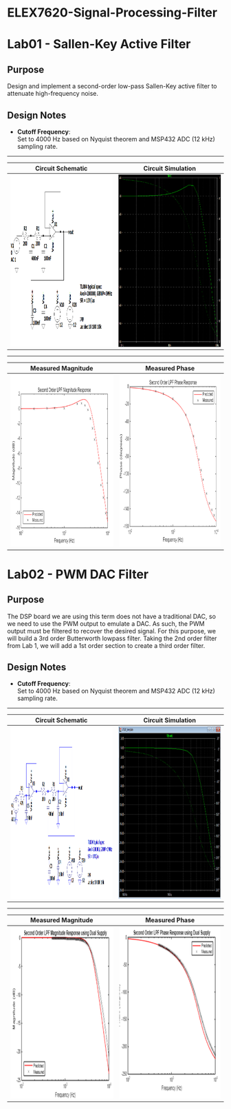 # ELEX7620-Signal-Processing-Filter

# Lab01 - Sallen-Key Active Filter
## Purpose
Design and implement a second-order low-pass Sallen-Key active filter to attenuate high-frequency noise.

## Design Notes
- **Cutoff Frequency**:  
  Set to 4000 Hz based on Nyquist theorem and MSP432 ADC (12 kHz) sampling rate.
---
| Circuit Schematic | Circuit Simulation |
|-------------------|--------------------|
| <img src="/Lab%2001%20-%20Sallen%20Key%20Active%20Filter/LTSpice/Schematic%20&%20Plot/Circuit-Schematic.png" alt="Circuit Schematic" width="700" height="400"> | <img src="/Lab%2001%20-%20Sallen%20Key%20Active%20Filter/LTSpice/Schematic%20&%20Plot/Circuit-Simulation.png" alt="Circuit simulation" width="700" height="400"> |
---
| Measured Magnitude |   Measured Phase   |
|--------------------|--------------------|
| <img src="/Lab 01 - Sallen Key Active Filter/Matlab-live-script/Magnitude-Plot.PNG" alt="Measured Magnitude" width="700" height="400"> | <img src="/Lab 01 - Sallen Key Active Filter/Matlab-live-script/Phase-Plot.PNG" alt="Measured Phase" width="700" height="400"> |

# Lab02 - PWM DAC Filter
## Purpose
The DSP board we are using this term does not have a traditional DAC, so we need to use the PWM output to emulate a DAC. As such, the PWM output must be filtered to recover the desired signal.
For this purpose, we will build a 3rd order Butterworth lowpass filter. Taking the 2nd order filter from Lab 1, we will add a 1st order section to create a third order filter.

## Design Notes
- **Cutoff Frequency**:  
  Set to 4000 Hz based on Nyquist theorem and MSP432 ADC (12 kHz) sampling rate.
---
| Circuit Schematic | Circuit Simulation |
|-------------------|--------------------|
| <img src="/Lab 02 - PWM DAC Filter/LTSpice/Schematic & Plot/Circuit-Schematic.png" alt="Circuit Schematic" width="700" height="400"> | <img src="/Lab 02 - PWM DAC Filter/LTSpice/Schematic & Plot/Circuit-Simulation.png" alt="Circuit simulation" width="700" height="400"> |
---
| Measured Magnitude |   Measured Phase   |
|--------------------|--------------------|
| <img src="/Lab 02 - PWM DAC Filter/Matlab-live-script/Magnitude-Plot.png" alt="Measured Magnitude" width="700" height="400"> | <img src="/Lab 02 - PWM DAC Filter/Matlab-live-script/Phase-Plot.png" alt="Measured Phase" width="700" height="400"> |
